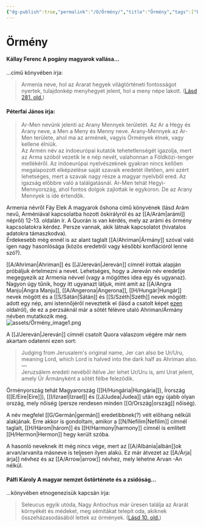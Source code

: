 ```yaml
---
{"dg-publish":true,"permalink":"/O/Örmény/","title":"Örmény","tags":["Englishtexttranslated"],"created":"2023-10-20T06:56","updated":"2024-10-25T23:40"}
---
```



# Örmény

#### Kállay Ferenc A pogány magyarok vallása...  

...című könyvében írja:  
> Armenia neve, hol az Ararat hegyek világtörténeti fontosságot nyertek, tulajdonkép menyhegyet jelent, hol a meny népe lakott. ([Lásd 281. old.](zotero://open-pdf/library/items/DFI47XPY?page=281&annotation=THTA7I63))  

#### Péterfai János írja:

> Ar-Men nevünk jelenti az Arany Mennyek területét. Az Ar a Hegy és Arany neve, a Men a Meny és Menny neve. Arany-Mennyek az Ar-Men területe, ahol ma az armének, vagyis Örmények élnek, vagy kellene élniük.  
> Az Armén név az indoeurópai kutatók tehetetlenségét igazolja, mert az Arma szóból vezetik le e nép nevét, valahonnan a Földközi-tenger mellékéről. Az indoeurópai nyelvészeknek gyakran nincs kellően megalapozott elképzelése saját szavaik eredetét illetően, ami azért lehetséges, mert a szavak nagy része a magyar nyelvből ered. Az igazság előbbre való a találgatásnál. Ar-Men tehát Hegyi-Mennyország, ahol fontos dolgok zajlottak le egykoron. De az Arany Mennyek is ide értendők.  

Armenia névről Fáy Elek A magyarok őshona című könyvének (lásd Arám nevű, Arméniával kapcsolatba hozott őskirályról és az [[A/Arám\|arámi]] népről) 12-13. oldalán ír. A Quorán is van kérdés, mely az arámi és örmény kapcsolatokra kérdez. Persze vannak, akik látnak kapcsolatot (hivatalos adatokra támaszkodva).  
Érdekesebb még ennél is az alant taglalt [[A/Ahriman\|Ármány]] szóval való igen nagy hasonlósága (közös eredetről vagy későbbi konflációról lenne szó?).  

[[A/Ahriman\|Ahriman]] és [[J/Jereván\|Jereván]] címnél írottak alapján próbáljuk értelmezni a nevet. Lehetséges, hogy a Jereván név eredetije megegyezik az Armenia névvel (vagy a mögöttes idea egy és ugyanaz).  
Nagyon úgy tűnik, hogy itt ugyanazt látjuk, mint amit az [[A/Angra Manju\|Angra Manju]], [[A/Angerona\|Angerona]], [[H/Hungár\|Hungár]] nevek mögött és a [[S/Sátán\|Sátán]] és [[S/Széth\|Széth]] nevek mögött: adott egy nép, ami istennőjéről neveztetik el (lásd a csatolt képet [ezen](https://en.wikipedia.org/wiki/Mother_Armenia) oldalról), de ez a perzsáknál már a sötét félévre utaló Ahriman/Ármány névben mutatkozik meg.  
![assets/Örmény_image1.png](/img/user/O/assets/%C3%96rm%C3%A9ny_image1.png)  

A [[J/Jereván\|Jereván]] címnél csatolt Quora válaszom végére már nem akartam odatenni ezen sort:  
> Judging from Jerusalem's original name, Jer can also be Ur/Uru, meaning Lord, which Lord is halved into the dark half as Ahriman also.  
> —  
> Jeruzsálem eredeti nevéből ítélve Jer lehet Ur/Uru is, ami Urat jelent, amely Úr Ármányként a sötét félbe feleződik.  

Örményország tehát Magyarország ([[H/Hungária\|Hungária]]), Írország ([[E/Eire\|Eire]]), [[I/Izrael\|Izrael]] és [[J/Judea\|Judea]] után egy újabb olyan ország, mely nőiség (persze rendesen minden [[O/Ország\|ország]] nőiség).  

A név megfelel [[G/Germán\|germán]] eredetibbnek(?) vélt előhang nélküli alakjának. Erre akkor is gondoltam, amikor a [[N/Nefilim\|Nefilim]] címnél taglalt, [[H/Három\|három]] és [[H/Harmony\|harmony]] címnél is említett [[H/Hermon\|Hermon]] hegy került szóba.  

A hasonló neveknek itt még nincs vége, mert az [[A/Albánia\|albán]]ok arvan/arvanita másneve is teljesen ilyen alakú. Ez már átvezet az [[A/Árja\|árja]] névhez és az [[A/Arrow\|arrow]] névhez, mely lehetne Arvan -An nélkül.  

#### Pálfi Károly A magyar nemzet őstörténete és a zsidóság...

...könyvében etnogenezisük kapcsán írja:  
> Seleucus egyik utóda, Nagy Antiochus már üresen találja az Ararát környékét és médeket, meg sémitákat telepít oda, akiknek összeházasodásából lettek az örmények. ([Lásd 10. old.](zotero://open-pdf/library/items/VZZUZWZ2?page=10&annotation=AVBDPN3X))  

